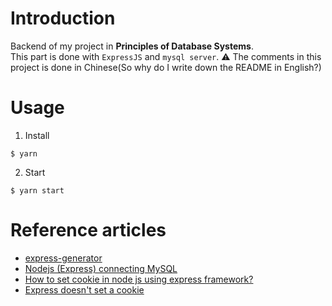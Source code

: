 # Introduction
Backend of my project in **Principles of Database Systems**.  
This part is done with `ExpressJS` and `mysql server`.
:warning: The comments in this project is done in Chinese(So why do I write down the README in English?)

# Usage
1. Install
```
$ yarn
```
2. Start
```
$ yarn start
```
# Reference articles
- [express-generator](https://expressjs.com/zh-cn/starter/generator.html)
- [Nodejs (Express) connecting MySQL](https://stackoverflow.com/questions/38039929/nodejs-express-connecting-mysql-local-and-remote-connection-different)
- [How to set cookie in node js using express framework?](https://stackoverflow.com/questions/16209145/how-to-set-cookie-in-node-js-using-express-framework)
- [Express doesn't set a cookie](https://stackoverflow.com/questions/36824106/express-doesnt-set-a-cookie)